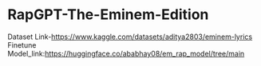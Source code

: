 # RapGPT-The-Eminem-Edition
Dataset Link-https://www.kaggle.com/datasets/aditya2803/eminem-lyrics
Finetune Model_link:https://huggingface.co/ababhay08/em_rap_model/tree/main
